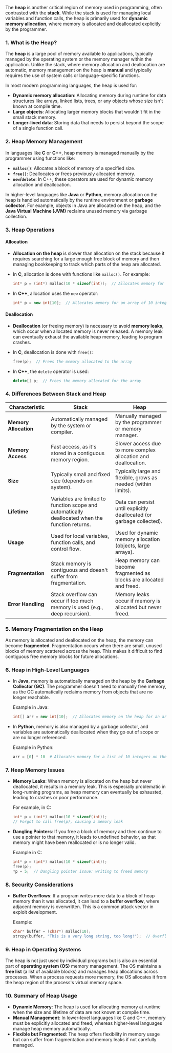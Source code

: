 The **heap** is another critical region of memory used in programming, often contrasted with the **stack**. While the stack is used for managing local variables and function calls, the heap is primarily used for **dynamic memory allocation**, where memory is allocated and deallocated explicitly by the programmer.

### **1. What is the Heap?**
The **heap** is a large pool of memory available to applications, typically managed by the operating system or the memory manager within the application. Unlike the stack, where memory allocation and deallocation are automatic, memory management on the heap is **manual** and typically requires the use of system calls or language-specific functions.

In most modern programming languages, the heap is used for:
- **Dynamic memory allocation**: Allocating memory during runtime for data structures like arrays, linked lists, trees, or any objects whose size isn't known at compile time.
- **Large objects**: Allocating larger memory blocks that wouldn’t fit in the small stack memory.
- **Longer-lived data**: Storing data that needs to persist beyond the scope of a single function call.

### **2. Heap Memory Management**
In languages like **C** or **C++**, heap memory is managed manually by the programmer using functions like:
- **`malloc()`**: Allocates a block of memory of a specified size.
- **`free()`**: Deallocates or frees previously allocated memory.
- **`new`/`delete`**: In C++, these operators are used for dynamic memory allocation and deallocation.

In higher-level languages like **Java** or **Python**, memory allocation on the heap is handled automatically by the runtime environment or **garbage collector**. For example, objects in Java are allocated on the heap, and the **Java Virtual Machine (JVM)** reclaims unused memory via garbage collection.

### **3. Heap Operations**
#### **Allocation**
- **Allocation on the heap** is slower than allocation on the stack because it requires searching for a large enough free block of memory and then managing bookkeeping to track which parts of the heap are allocated.
  
- In **C**, allocation is done with functions like `malloc()`. For example:

  ```c
  int* p = (int*) malloc(10 * sizeof(int));  // Allocates memory for an array of 10 integers
  ```

- In **C++**, allocation uses the `new` operator:

  ```cpp
  int* p = new int[10];  // Allocates memory for an array of 10 integers
  ```

#### **Deallocation**
- **Deallocation** (or freeing memory) is necessary to avoid **memory leaks**, which occur when allocated memory is never released. A memory leak can eventually exhaust the available heap memory, leading to program crashes.

- In **C**, deallocation is done with `free()`:

  ```c
  free(p);  // Frees the memory allocated to the array
  ```

- In **C++**, the `delete` operator is used:

  ```cpp
  delete[] p;  // Frees the memory allocated for the array
  ```

### **4. Differences Between Stack and Heap**
| **Characteristic**       | **Stack**                                           | **Heap**                                                 |
|--------------------------|-----------------------------------------------------|----------------------------------------------------------|
| **Memory Allocation**     | Automatically managed by the system or compiler.    | Manually managed by the programmer or memory manager.     |
| **Memory Access**         | Fast access, as it's stored in a contiguous memory region. | Slower access due to more complex allocation and deallocation. |
| **Size**                  | Typically small and fixed size (depends on system). | Typically large and flexible, grows as needed (within limits). |
| **Lifetime**              | Variables are limited to function scope and automatically deallocated when the function returns. | Data can persist until explicitly deallocated (or garbage collected). |
| **Usage**                 | Used for local variables, function calls, and control flow. | Used for dynamic memory allocation (objects, large arrays). |
| **Fragmentation**         | Stack memory is contiguous and doesn't suffer from fragmentation. | Heap memory can become fragmented as blocks are allocated and freed. |
| **Error Handling**        | Stack overflow can occur if too much memory is used (e.g., deep recursion). | Memory leaks occur if memory is allocated but never freed. |

### **5. Memory Fragmentation on the Heap**
As memory is allocated and deallocated on the heap, the memory can become **fragmented**. Fragmentation occurs when there are small, unused blocks of memory scattered across the heap. This makes it difficult to find contiguous free memory blocks for future allocations.

### **6. Heap in High-Level Languages**
- In **Java**, memory is automatically managed on the heap by the **Garbage Collector (GC)**. The programmer doesn't need to manually free memory, as the GC automatically reclaims memory from objects that are no longer reachable.
  
  Example in Java:
  
  ```java
  int[] arr = new int[10];  // Allocates memory on the heap for an array of 10 integers
  ```

- In **Python**, memory is also managed by a garbage collector, and variables are automatically deallocated when they go out of scope or are no longer referenced.

  Example in Python:
  
  ```python
  arr = [0] * 10  # Allocates memory for a list of 10 integers on the heap
  ```

### **7. Heap Memory Issues**
- **Memory Leaks**: When memory is allocated on the heap but never deallocated, it results in a memory leak. This is especially problematic in long-running programs, as heap memory can eventually be exhausted, leading to crashes or poor performance.
  
  For example, in C:
  ```c
  int* p = (int*) malloc(10 * sizeof(int));
  // Forgot to call free(p), causing a memory leak
  ```

- **Dangling Pointers**: If you free a block of memory and then continue to use a pointer to that memory, it leads to undefined behavior, as that memory might have been reallocated or is no longer valid.
  
  Example in C:
  ```c
  int* p = (int*) malloc(10 * sizeof(int));
  free(p);
  *p = 5;  // Dangling pointer issue: writing to freed memory
  ```

### **8. Security Considerations**
- **Buffer Overflows**: If a program writes more data to a block of heap memory than it was allocated, it can lead to a **buffer overflow**, where adjacent memory is overwritten. This is a common attack vector in exploit development.
  
  Example:
  ```c
  char* buffer = (char*) malloc(10);
  strcpy(buffer, "This is a very long string, too long!");  // Overflow
  ```

### **9. Heap in Operating Systems**
The heap is not just used by individual programs but is also an essential part of **operating system (OS)** memory management. The OS maintains a **free list** (a list of available blocks) and manages heap allocations across processes. When a process requests more memory, the OS allocates it from the heap region of the process's virtual memory space.

### **10. Summary of Heap Usage**
- **Dynamic Memory**: The heap is used for allocating memory at runtime when the size and lifetime of data are not known at compile time.
- **Manual Management**: In lower-level languages like C and C++, memory must be explicitly allocated and freed, whereas higher-level languages manage heap memory automatically.
- **Flexible but Fragmented**: The heap offers flexibility in memory usage but can suffer from fragmentation and memory leaks if not carefully managed.

